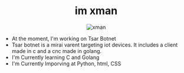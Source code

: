 <h1 align="center">im xman</h1>
<p align="center"> <img src="https://gpvc.arturio.dev/xman213" alt="xman" /> </p>
 
* At the moment, I'm working on Tsar Botnet
* Tsar botnet is a mirai varent targeting iot devices. It includes a client made in c and a cnc made in golang. 
* I'm Currently learning C and Golang
* I'm Currently Imporving at Python, html, CSS



